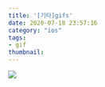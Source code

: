 ```yaml
---
title: '[기타]gifs'
date: 2020-07-18 23:57:16
category: "ios"
tags:
- gif
thumbnail:
---
```



![](image/PET.gif)



